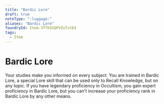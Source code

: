```yaml
---
title: "Bardic Lore"
draft: true
noteType: ":luggage:"
aliases: "Bardic Lore"
foundryId: Item.3fTk5SQPVZuTvtE4
tags:
  - Item
---
```


# Bardic Lore

Your studies make you informed on every subject. You are trained in Bardic Lore, a special Lore skill that can be used only to Recall Knowledge, but on any topic. If you have legendary proficiency in Occultism, you gain expert proficiency in Bardic Lore, but you can't increase your proficiency rank in Bardic Lore by any other means.
